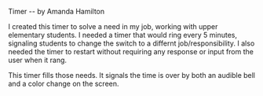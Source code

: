 Timer -- by Amanda Hamilton

I created this timer to solve a need in my job, working with upper elementary students. I needed a timer that would ring every 5 minutes, signaling students to change the switch to a differnt job/responsibility. I also needed the timer to restart without requiring any response or input from the user when it rang. 

This timer fills those needs. It signals the time is over by both an audible bell and a color change on the screen.